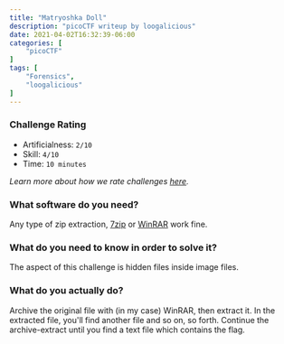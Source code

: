 ```yaml
---
title: "Matryoshka Doll"
description: "picoCTF writeup by loogalicious"
date: 2021-04-02T16:32:39-06:00
categories: [
    "picoCTF"
]
tags: [
    "Forensics",
    "loogalicious"
]
---
```


### Challenge Rating
* Artificialness: `2/10`
* Skill: `4/10`
* Time: `10 minutes`

*Learn more about how we rate challenges [here](/post/rating).*

### What software do you need?
Any type of zip extraction, [7zip](https://www.7-zip.org/) or [WinRAR](https://www.win-rar.com/start.html) work fine.

### What do you need to know in order to solve it?
The aspect of this challenge is hidden files inside image files.

### What do you actually do?
Archive the original file with (in my case) WinRAR, then extract it.
In the extracted file, you'll find another file and so on, so forth.
Continue the archive-extract until you find a text file which
contains the flag.